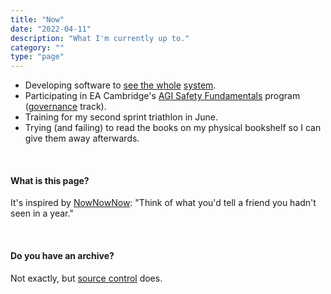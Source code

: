 ```yaml
---
title: "Now"
date: "2022-04-11"
description: "What I'm currently up to."
category: ""
type: "page"
---
```


- Developing software to [see the whole](https://www.system.com/graph) [system](https://about.system.com/about/overview).
- Participating in EA Cambridge's [AGI Safety Fundamentals](https://www.eacambridge.org/agi-safety-fundamentals) program ([governance](https://www.eacambridge.org/ai-governance-curriculum) track).
- Training for my second sprint triathlon in June.
- Trying (and failing) to read the books on my physical bookshelf so I can give them away afterwards.

&nbsp;

#### What is this page?

It's inspired by [NowNowNow](https://nownownow.com/about): "Think of what you'd tell a friend you hadn't seen in a year."

&nbsp;

#### Do you have an archive?

Not exactly, but [source control](https://github.com/juliariec/juliariec.com/commits/main/src/pages/now.md) does.
